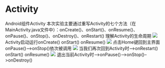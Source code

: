 # Activity
Android组件Activity
本次实验主要通过重写Activity的七个方法（在MainActivity.java文件中）：onCreate()、onStart()、onResume()、onPause()、onStop()、onDestroy()、onRestart() 
理解Activity的生命周期
![](https://i.imgur.com/wZeDwGK.png)
Activity启动运行onCreate() onStart() onResume()
![](https://i.imgur.com/r7N5jD1.png)
点击Home键回到主界面onPause()–>onStop()依次被调用
![](https://i.imgur.com/VJRU4H4.png)
当我们再次回到Activity时–>onRestart() onStart() onResume()
![](https://i.imgur.com/DWR2dOu.png)
退出当前Activity时–>onPause()–>onStop()–>onDestroy()
